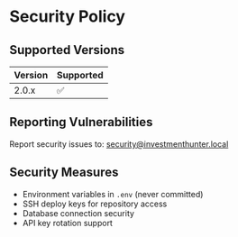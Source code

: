 # Security Policy

## Supported Versions
| Version | Supported |
| ------- | --------- |
| 2.0.x   | ✅        |

## Reporting Vulnerabilities
Report security issues to: security@investmenthunter.local

## Security Measures
- Environment variables in `.env` (never committed)
- SSH deploy keys for repository access
- Database connection security
- API key rotation support
